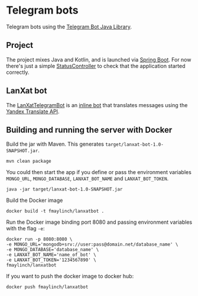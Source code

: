 # Telegram bots

Telegram bots using the [Telegram Bot Java Library][bot lib].

## Project

The project mixes Java and Kotlin,
and is launched via [Spring Boot][LanXatBotSpringBootApp].
For now there's just a simple [StatusController]
to check that the application started correctly.

## LanXat bot

The [LanXatTelegramBot] is an [inline bot]
that translates messages using the [Yandex Translate API].  

## Building and running the server with Docker

Build the jar with Maven. This generates `target/lanxat-bot-1.0-SNAPSHOT.jar`.
```shell script
mvn clean package
```

You could then start the app if you define or pass the environment variables
`MONGO_URL`, `MONGO_DATABASE`, `LANXAT_BOT_NAME` and `LANXAT_BOT_TOKEN`.
```shell script
java -jar target/lanxat-bot-1.0-SNAPSHOT.jar
```

Build the Docker image
```shell script
docker build -t fmaylinch/lanxatbot .
```

Run the Docker image binding port 8080 and passing environment variables with the flag `-e`:
```shell script
docker run -p 8080:8080 \
-e MONGO_URL='mongodb+srv://user:pass@domain.net/database_name' \
-e MONGO_DATABASE='database_name' \
-e LANXAT_BOT_NAME='name_of_bot' \
-e LANXAT_BOT_TOKEN='1234567890' \
fmaylinch/lanxatbot
```

If you want to push the docker image to docker hub:
```shell script
docker push fmaylinch/lanxatbot
```

[LanXatBotSpringBootApp]: src/main/java/com/codethen/LanXatBotSpringBootApp.java
[bot lib]: https://github.com/rubenlagus/TelegramBots
[StatusController]: src/main/kotlin/com/codethen/api/StatusController.kt
[LanXatTelegramBot]: src/main/java/com/codethen/telegram/lanxatbot/LanXatTelegramBot.java
[inline bot]: https://core.telegram.org/bots/inline
[Yandex Translate API]: https://tech.yandex.com/translate/
